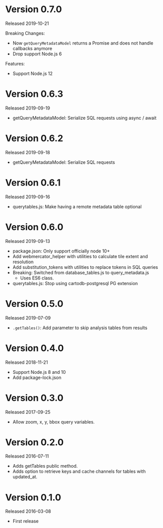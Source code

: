 # Version 0.7.0

Released 2019-10-21

Breaking Changes:
  * Now `getQueryMetadataModel` returns a Promise and does not handle callbacks anymore
  * Drop support Node.js 6

Features:
  * Support Node.js 12

# Version 0.6.3

Released 2019-09-19
  * getQueryMetadataModel: Serialize SQL requests using async / await

# Version 0.6.2

Released 2019-09-18
  * getQueryMetadataModel: Serialize SQL requests

# Version 0.6.1

Released 2019-09-16
  * querytables.js: Make having a remote metadata table optional

# Version 0.6.0

Released 2019-09-13
  * package.json: Only support officially node 10+
  * Add webmercator_helper with utilities to calculate tile extent and resolution
  * Add substitution_tokens with utilities to replace tokens in SQL queries
  * Breaking: Switched from database_tables.js to query_metadata.js
    * Uses ES6 class.
  * querytables.js: Stop using cartodb-postgresql PG extension

# Version 0.5.0

Released 2019-07-09
 * `.getTables()`: Add parameter to skip analysis tables from results


# Version 0.4.0

Released 2018-11-21

 * Support Node.js 8 and 10
 * Add package-lock.json


# Version 0.3.0

Released 2017-09-25

 * Allow zoom, x, y, bbox query variables.


# Version 0.2.0

Released 2016-07-11

 * Adds getTables public method.
 * Adds option to retrieve keys and cache channels for tables with updated_at.


# Version 0.1.0

Released 2016-03-08

 * First release
